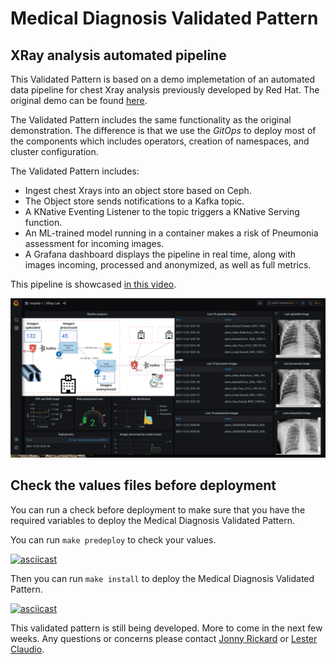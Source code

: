 # Medical Diagnosis Validated Pattern

## XRay analysis automated pipeline

This Validated Pattern is based on a demo implemetation of an automated data pipeline for chest Xray
analysis previously developed by Red Hat.  The original demo can be found [here](https://github.com/red-hat-data-services/jumpstart-library]).

The Validated Pattern includes the same functionality as the original demonstration.  The difference is
that we use the *GitOps* to deploy most of the components which includes operators, creation of namespaces,
and cluster configuration.

The Validated Pattern includes:

* Ingest chest Xrays into an object store based on Ceph.
* The Object store sends notifications to a Kafka topic.
* A KNative Eventing Listener to the topic triggers a KNative Serving function.
* An ML-trained model running in a container makes a risk of Pneumonia assessment for incoming images.
* A Grafana dashboard displays the pipeline in real time, along with images incoming, processed and anonymized, as well as full metrics.

This pipeline is showcased [in this video](https://www.youtube.com/watch?v=zja83FVsm14).

![Pipeline dashboard](doc/dashboard.png)

## Check the values files before deployment

You can run a check before deployment to make sure that you have the required variables to deploy the 
Medical Diagnosis Validated Pattern.  

You can run `make predeploy` to check your values.

[![asciicast](https://github.com/claudiol/medical-diagnosis/blob/claudiol-xray-deployment/doc/xray-deployment.svg)](https://github.com/claudiol/medical-diagnosis/blob/claudiol-xray-deployment/doc/predeploy.svg)

Then you can run `make install` to deploy the Medical Diagnosis Validated Pattern.

[![asciicast](https://github.com/claudiol/medical-diagnosis/blob/claudiol-xray-deployment/doc/xray-deployment.svg)](https://github.com/claudiol/medical-diagnosis/blob/claudiol-xray-deployment/doc/xray-deployment.svg)

This validated pattern is still being developed.  More to come in the next few weeks. Any questions or concerns
please contact [Jonny Rickard](jrickard@redhat.com) or [Lester Claudio](claudiol@redhat.com).

